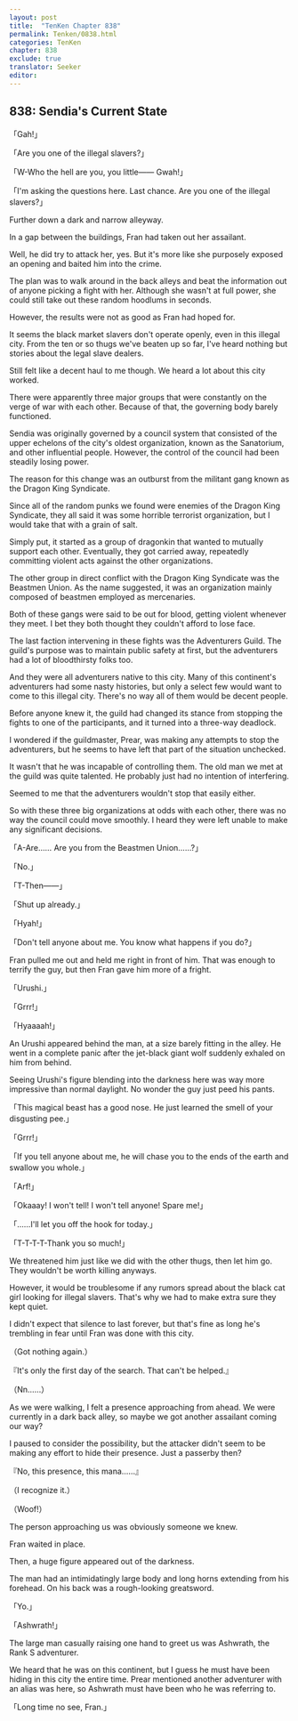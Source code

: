 ```yaml
---
layout: post
title:  "TenKen Chapter 838"
permalink: Tenken/0838.html
categories: TenKen
chapter: 838
exclude: true
translator: Seeker
editor: 
---
```

<h2>838: Sendia's Current State</h2>

「Gah!」

「Are you one of the illegal slavers?」

「W-Who the hell are you, you little―― Gwah!」

「I'm asking the questions here. Last chance. Are you one of the illegal slavers?」

Further down a dark and narrow alleyway.

In a gap between the buildings, Fran had taken out her assailant.

Well, he did try to attack her, yes. But it's more like she purposely exposed an opening and baited him into the crime.

The plan was to walk around in the back alleys and beat the information out of anyone picking a fight with her. Although she wasn't at full power, she could still take out these random hoodlums in seconds.

However, the results were not as good as Fran had hoped for.

It seems the black market slavers don't operate openly, even in this illegal city. From the ten or so thugs we've beaten up so far, I've heard nothing but stories about the legal slave dealers.

Still felt like a decent haul to me though. We heard a lot about this city worked.

There were apparently three major groups that were constantly on the verge of war with each other. Because of that, the governing body barely functioned.

Sendia was originally governed by a council system that consisted of the upper echelons of the city's oldest organization, known as the Sanatorium, and other influential people. However, the control of the council had been steadily losing power.

The reason for this change was an outburst from the militant gang known as the Dragon King Syndicate.

Since all of the random punks we found were enemies of the Dragon King Syndicate, they all said it was some horrible terrorist organization, but I would take that with a grain of salt.

Simply put, it started as a group of dragonkin that wanted to mutually support each other. Eventually, they got carried away, repeatedly committing violent acts against the other organizations.

The other group in direct conflict with the Dragon King Syndicate was the Beastmen Union. As the name suggested, it was an organization mainly composed of beastmen employed as mercenaries.

Both of these gangs were said to be out for blood, getting violent whenever they meet. I bet they both thought they couldn't afford to lose face.

The last faction intervening in these fights was the Adventurers Guild. The guild's purpose was to maintain public safety at first, but the adventurers had a lot of bloodthirsty folks too.

And they were all adventurers native to this city. Many of this continent's adventurers had some nasty histories, but only a select few would want to come to this illegal city. There's no way all of them would be decent people.

Before anyone knew it, the guild had changed its stance from stopping the fights to one of the participants, and it turned into a three-way deadlock.

I wondered if the guildmaster, Prear, was making any attempts to stop the adventurers, but he seems to have left that part of the situation unchecked.

It wasn't that he was incapable of controlling them. The old man we met at the guild was quite talented. He probably just had no intention of interfering.

Seemed to me that the adventurers wouldn't stop that easily either.

So with these three big organizations at odds with each other, there was no way the council could move smoothly. I heard they were left unable to make any significant decisions.

「A-Are…… Are you from the Beastmen Union……?」

「No.」

「T-Then――」

「Shut up already.」

「Hyah!」

「Don't tell anyone about me. You know what happens if you do?」

Fran pulled me out and held me right in front of him. That was enough to terrify the guy, but then Fran gave him more of a fright.

「Urushi.」

「Grrr!」

「Hyaaaah!」

An Urushi appeared behind the man, at a size barely fitting in the alley. He went in a complete panic after the jet-black giant wolf suddenly exhaled on him from behind.

Seeing Urushi's figure blending into the darkness here was way more impressive than normal daylight. No wonder the guy just peed his pants.

「This magical beast has a good nose. He just learned the smell of your disgusting pee.」

「Grrr!」

「If you tell anyone about me, he will chase you to the ends of the earth and swallow you whole.」

「Arf!」

「Okaaay! I won't tell! I won't tell anyone! Spare me!」

「……I'll let you off the hook for today.」

「T-T-T-T-Thank you so much!」

We threatened him just like we did with the other thugs, then let him go. They wouldn't be worth killing anyways.

However, it would be troublesome if any rumors spread about the black cat girl looking for illegal slavers. That's why we had to make extra sure they kept quiet.

I didn't expect that silence to last forever, but that's fine as long he's trembling in fear until Fran was done with this city.

（Got nothing again.）

『It's only the first day of the search. That can't be helped.』

（Nn……）

As we were walking, I felt a presence approaching from ahead. We were currently in a dark back alley, so maybe we got another assailant coming our way?

I paused to consider the possibility, but the attacker didn't seem to be making any effort to hide their presence. Just a passerby then?

『No, this presence, this mana……』

（I recognize it.）

（Woof!）

The person approaching us was obviously someone we knew.

Fran waited in place.

Then, a huge figure appeared out of the darkness.

The man had an intimidatingly large body and long horns extending from his forehead. On his back was a rough-looking greatsword.

「Yo.」

「Ashwrath!」

The large man casually raising one hand to greet us was Ashwrath, the Rank S adventurer.

We heard that he was on this continent, but I guess he must have been hiding in this city the entire time. Prear mentioned another adventurer with an alias was here, so Ashwrath must have been who he was referring to.

「Long time no see, Fran.」


